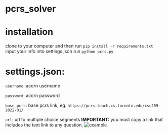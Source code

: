 # pcrs_solver

# installation

clone to your computer and then run `pip install -r requirements.txt`
input your info into settings.json
run `python pcrs.py`

# settings.json:

`username`: acorn username

`password`: acorn password

`base_pcrs`: base pcrs link, eg. `https://pcrs.teach.cs.toronto.edu/csc209-2022-01/`

`url`: url to multiple choice segments **IMPORTANT:** you must copy a link that includes the text link to any question, ![example](https://i.imgur.com/pj1n5yE.png)


